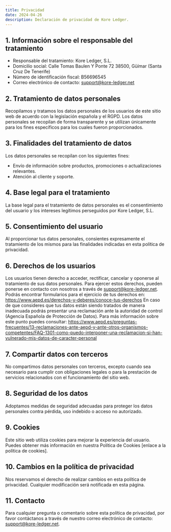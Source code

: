 ```yaml
---
title: Privacidad
date: 2024-04-26
description: Declaración de privacidad de Kore Ledger.
---
```


## 1. Información sobre el responsable del tratamiento

- Responsable del tratamiento: Kore Ledger, S.L.
- Domicilio social: Calle Tomas Baulen Y Ponte 72 38500, Güímar (Santa Cruz De Tenerife)
- Número de identificación fiscal: B56696545
- Correo electrónico de contacto: <support@kore-ledger.net>

## 2. Tratamiento de datos personales

Recopilamos y tratamos los datos personales de los usuarios de este sitio web de acuerdo con la legislación española y el RGPD. Los datos personales se recopilan de forma transparente y se utilizan únicamente para los fines específicos para los cuales fueron proporcionados.

## 3. Finalidades del tratamiento de datos

Los datos personales se recopilan con los siguientes fines:

- Envío de información sobre productos, promociones o actualizaciones relevantes.
- Atención al cliente y soporte.

## 4. Base legal para el tratamiento

La base legal para el tratamiento de datos personales es el consentimiento del usuario y los intereses legítimos perseguidos por Kore Ledger, S.L.

## 5. Consentimiento del usuario

Al proporcionar tus datos personales, consientes expresamente el tratamiento de los mismos para las finalidades indicadas en esta política de privacidad.

## 6. Derechos de los usuarios

Los usuarios tienen derecho a acceder, rectificar, cancelar y oponerse al tratamiento de sus datos personales. Para ejercer estos derechos, pueden ponerse en contacto con nosotros a través de <support@kore-ledger.net>.
Podrás encontrar formularios para el ejercicio de tus derechos en: <https://www.aepd.es/derechos-y-deberes/conoce-tus-derechos>
En caso de que consideres que tus datos están siendo tratados de manera inadecuada podrás presentar una reclamación ante la autoridad de control (Agencia Española de Protección de Datos). Para más información sobre este punto puedes consultar: <https://www.aepd.es/preguntas-frecuentes/13-reclamaciones-ante-aepd-y-ante-otros-organismos-competentes/FAQ-1301-como-puedo-interponer-una-reclamacion-si-han-vulnerado-mis-datos-de-caracter-personal>

## 7. Compartir datos con terceros

No compartimos datos personales con terceros, excepto cuando sea necesario para cumplir con obligaciones legales o para la prestación de servicios relacionados con el funcionamiento del sitio web.

## 8. Seguridad de los datos

Adoptamos medidas de seguridad adecuadas para proteger los datos personales contra pérdida, uso indebido o acceso no autorizado.

## 9. Cookies

Este sitio web utiliza cookies para mejorar la experiencia del usuario. Puedes obtener más información en nuestra Política de Cookies [enlace a la política de cookies].

## 10. Cambios en la política de privacidad

Nos reservamos el derecho de realizar cambios en esta política de privacidad. Cualquier modificación será notificada en esta página.

## 11. Contacto

Para cualquier pregunta o comentario sobre esta política de privacidad, por favor contáctanos a través de nuestro correo electrónico de contacto: <support@kore-ledger.net>.
